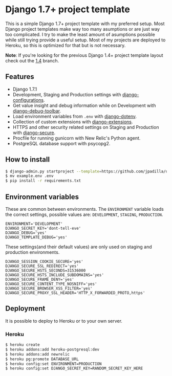 # Django 1.7+ project template

This is a simple Django 1.7+ project template with my preferred setup. Most Django project templates make way too many asumptions or are just way too complicated. I try to make the least amount of asumptions possible while still trying provide a useful setup. Most of my projects are deployed to Heroku, so this is optimized for that but is not necessary.

**Note**: If you're looking for the previous Django 1.4+ project template layout check out the [1.4](https://github.com/jpadilla/django-project-template/tree/1.4) branch.

## Features

- Django 1.7.1
- Development, Staging and Production settings with [django-configurations](http://django-configurations.readthedocs.org/).
- Get value insight and debug information while on Development with [django-debug-toolbar](http://django-debug-toolbar.readthedocs.org/en/1.2.2/).
- Load environment variables from `.env` with [django-dotenv](https://github.com/jpadilla/django-dotenv).
- Collection of custom extensions with [django-extensions](http://django-extensions.readthedocs.org/).
- HTTPS and other security related settings on Staging and Production with [django-secure](http://django-secure.readthedocs.org/).
- Procfile for running gunicorn with New Relic's Python agent.
- PostgreSQL database support with psycopg2.

## How to install

```bash
$ django-admin.py startproject --template=https://github.com/jpadilla/django-project-template/archive/master.zip --extension=py,md,env project_name
$ mv example.env .env
$ pip install -r requirements.txt
```

## Environment variables

These are common between environments. The `ENVIRONMENT` variable loads the correct settings, possible values are: `DEVELOPMENT`, `STAGING`, `PRODUCTION`.

```
ENVIRONMENT='DEVELOPMENT'
DJANGO_SECRET_KEY='dont-tell-eve'
DJANGO_DEBUG='yes'
DJANGO_TEMPLATE_DEBUG='yes'
```

These settings(and their default values) are only used on staging and production environments.

```
DJANGO_SESSION_COOKIE_SECURE='yes'
DJANGO_SECURE_SSL_REDIRECT='yes'
DJANGO_SECURE_HSTS_SECONDS=31536000
DJANGO_SECURE_HSTS_INCLUDE_SUBDOMAINS='yes'
DJANGO_SECURE_FRAME_DENY='yes'
DJANGO_SECURE_CONTENT_TYPE_NOSNIFF='yes'
DJANGO_SECURE_BROWSER_XSS_FILTER='yes'
DJANGO_SECURE_PROXY_SSL_HEADER='HTTP_X_FORWARDED_PROTO,https'
```

## Deployment

It is possible to deploy to Heroku or to your own server.

### Heroku

```bash
$ heroku create
$ heroku addons:add heroku-postgresql:dev
$ heroku addons:add newrelic
$ heroku pg:promote DATABASE_URL
$ heroku config:set ENVIRONMENT=PRODUCTION
$ heroku config:set DJANGO_SECRET_KEY=RANDOM_SECRET_KEY_HERE
```

